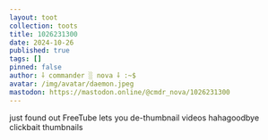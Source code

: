```yaml
---
layout: toot
collection: toots
title: 1026231300
date: 2024-10-26
published: true
tags: []
pinned: false
author: ⸸ commander ░ nova ⸸ :~$
avatar: /img/avatar/daemon.jpeg
mastodon: https://mastodon.online/@cmdr_nova/1026231300
---
```


just found out FreeTube lets you de-thumbnail videos hahagoodbye clickbait thumbnails

